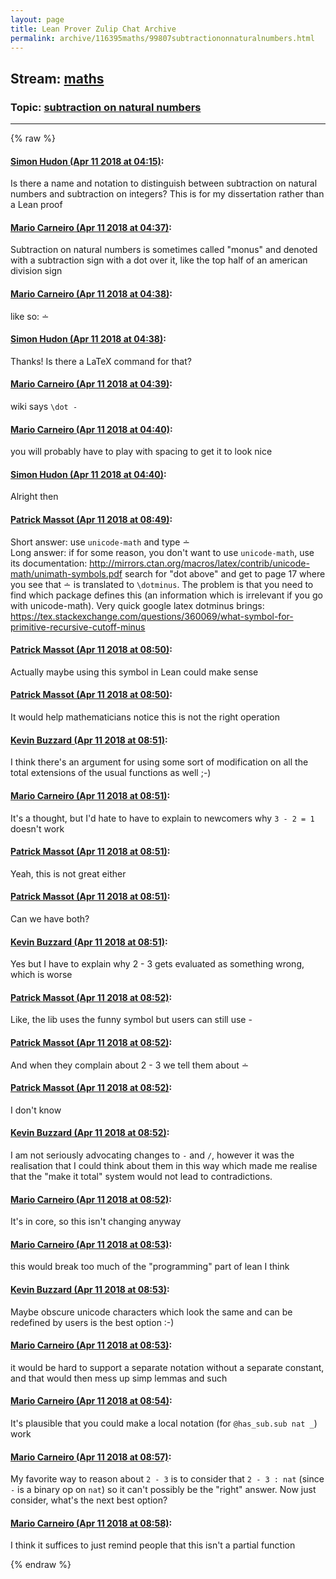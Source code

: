 ```yaml
---
layout: page
title: Lean Prover Zulip Chat Archive 
permalink: archive/116395maths/99807subtractiononnaturalnumbers.html
---
```


## Stream: [maths](index.html)
### Topic: [subtraction on natural numbers](99807subtractiononnaturalnumbers.html)

---


{% raw %}
#### [ Simon Hudon (Apr 11 2018 at 04:15)](https://leanprover.zulipchat.com/#narrow/stream/116395-maths/topic/subtraction%20on%20natural%20numbers/near/124913490):
<p>Is there a name and notation to distinguish between subtraction on natural numbers and subtraction on integers? This is for my dissertation rather than a Lean proof</p>

#### [ Mario Carneiro (Apr 11 2018 at 04:37)](https://leanprover.zulipchat.com/#narrow/stream/116395-maths/topic/subtraction%20on%20natural%20numbers/near/124914007):
<p>Subtraction on natural numbers is sometimes called "monus" and denoted with a subtraction sign with a dot over it, like the top half of an american division sign</p>

#### [ Mario Carneiro (Apr 11 2018 at 04:38)](https://leanprover.zulipchat.com/#narrow/stream/116395-maths/topic/subtraction%20on%20natural%20numbers/near/124914047):
<p>like so: ∸</p>

#### [ Simon Hudon (Apr 11 2018 at 04:38)](https://leanprover.zulipchat.com/#narrow/stream/116395-maths/topic/subtraction%20on%20natural%20numbers/near/124914053):
<p>Thanks! Is there a LaTeX command for that?</p>

#### [ Mario Carneiro (Apr 11 2018 at 04:39)](https://leanprover.zulipchat.com/#narrow/stream/116395-maths/topic/subtraction%20on%20natural%20numbers/near/124914058):
<p>wiki says <code>\dot -</code></p>

#### [ Mario Carneiro (Apr 11 2018 at 04:40)](https://leanprover.zulipchat.com/#narrow/stream/116395-maths/topic/subtraction%20on%20natural%20numbers/near/124914101):
<p>you will probably have to play with spacing to get it to look nice</p>

#### [ Simon Hudon (Apr 11 2018 at 04:40)](https://leanprover.zulipchat.com/#narrow/stream/116395-maths/topic/subtraction%20on%20natural%20numbers/near/124914108):
<p>Alright then</p>

#### [ Patrick Massot (Apr 11 2018 at 08:49)](https://leanprover.zulipchat.com/#narrow/stream/116395-maths/topic/subtraction%20on%20natural%20numbers/near/124920713):
<p>Short answer: use <code>unicode-math</code> and type ∸<br>
Long answer: if for some reason, you don't want to use <code>unicode-math</code>, use its documentation: <a href="http://mirrors.ctan.org/macros/latex/contrib/unicode-math/unimath-symbols.pdf" target="_blank" title="http://mirrors.ctan.org/macros/latex/contrib/unicode-math/unimath-symbols.pdf">http://mirrors.ctan.org/macros/latex/contrib/unicode-math/unimath-symbols.pdf</a> search for "dot above" and get to page 17 where you see that ∸ is translated to <code>\dotminus</code>.  The problem is that you need to find which package defines this (an information which is irrelevant if you go with unicode-math). Very quick google latex dotminus brings: <a href="https://tex.stackexchange.com/questions/360069/what-symbol-for-primitive-recursive-cutoff-minus" target="_blank" title="https://tex.stackexchange.com/questions/360069/what-symbol-for-primitive-recursive-cutoff-minus">https://tex.stackexchange.com/questions/360069/what-symbol-for-primitive-recursive-cutoff-minus</a></p>

#### [ Patrick Massot (Apr 11 2018 at 08:50)](https://leanprover.zulipchat.com/#narrow/stream/116395-maths/topic/subtraction%20on%20natural%20numbers/near/124920758):
<p>Actually maybe using this symbol in Lean could make sense</p>

#### [ Patrick Massot (Apr 11 2018 at 08:50)](https://leanprover.zulipchat.com/#narrow/stream/116395-maths/topic/subtraction%20on%20natural%20numbers/near/124920760):
<p>It would help mathematicians notice this is not the right operation</p>

#### [ Kevin Buzzard (Apr 11 2018 at 08:51)](https://leanprover.zulipchat.com/#narrow/stream/116395-maths/topic/subtraction%20on%20natural%20numbers/near/124920768):
<p>I think there's an argument for using some sort of modification on all the total extensions of the usual functions as well ;-)</p>

#### [ Mario Carneiro (Apr 11 2018 at 08:51)](https://leanprover.zulipchat.com/#narrow/stream/116395-maths/topic/subtraction%20on%20natural%20numbers/near/124920771):
<p>It's a thought, but I'd hate to have to explain to newcomers why <code>3 - 2 = 1</code> doesn't work</p>

#### [ Patrick Massot (Apr 11 2018 at 08:51)](https://leanprover.zulipchat.com/#narrow/stream/116395-maths/topic/subtraction%20on%20natural%20numbers/near/124920777):
<p>Yeah, this is not great either</p>

#### [ Patrick Massot (Apr 11 2018 at 08:51)](https://leanprover.zulipchat.com/#narrow/stream/116395-maths/topic/subtraction%20on%20natural%20numbers/near/124920779):
<p>Can we have both?</p>

#### [ Kevin Buzzard (Apr 11 2018 at 08:51)](https://leanprover.zulipchat.com/#narrow/stream/116395-maths/topic/subtraction%20on%20natural%20numbers/near/124920780):
<p>Yes but I have to explain why 2 - 3 gets evaluated as something wrong, which is worse</p>

#### [ Patrick Massot (Apr 11 2018 at 08:52)](https://leanprover.zulipchat.com/#narrow/stream/116395-maths/topic/subtraction%20on%20natural%20numbers/near/124920822):
<p>Like, the lib uses the funny symbol but users can still use -</p>

#### [ Patrick Massot (Apr 11 2018 at 08:52)](https://leanprover.zulipchat.com/#narrow/stream/116395-maths/topic/subtraction%20on%20natural%20numbers/near/124920824):
<p>And when they complain about 2 - 3 we tell them about ∸</p>

#### [ Patrick Massot (Apr 11 2018 at 08:52)](https://leanprover.zulipchat.com/#narrow/stream/116395-maths/topic/subtraction%20on%20natural%20numbers/near/124920825):
<p>I don't know</p>

#### [ Kevin Buzzard (Apr 11 2018 at 08:52)](https://leanprover.zulipchat.com/#narrow/stream/116395-maths/topic/subtraction%20on%20natural%20numbers/near/124920826):
<p>I am not seriously advocating changes to <code>-</code> and <code>/</code>, however it was the realisation that I could think about them in this way which made me realise that the "make it total" system would not lead to contradictions.</p>

#### [ Mario Carneiro (Apr 11 2018 at 08:52)](https://leanprover.zulipchat.com/#narrow/stream/116395-maths/topic/subtraction%20on%20natural%20numbers/near/124920827):
<p>It's in core, so this isn't changing anyway</p>

#### [ Mario Carneiro (Apr 11 2018 at 08:53)](https://leanprover.zulipchat.com/#narrow/stream/116395-maths/topic/subtraction%20on%20natural%20numbers/near/124920832):
<p>this would break too much of the "programming" part of lean I think</p>

#### [ Kevin Buzzard (Apr 11 2018 at 08:53)](https://leanprover.zulipchat.com/#narrow/stream/116395-maths/topic/subtraction%20on%20natural%20numbers/near/124920835):
<p>Maybe obscure unicode characters which look the same and can be redefined by users is the best option :-)</p>

#### [ Mario Carneiro (Apr 11 2018 at 08:53)](https://leanprover.zulipchat.com/#narrow/stream/116395-maths/topic/subtraction%20on%20natural%20numbers/near/124920837):
<p>it would be hard to support a separate notation without a separate constant, and that would then mess up simp lemmas and such</p>

#### [ Mario Carneiro (Apr 11 2018 at 08:54)](https://leanprover.zulipchat.com/#narrow/stream/116395-maths/topic/subtraction%20on%20natural%20numbers/near/124920885):
<p>It's plausible that you could make a local notation (for <code>@has_sub.sub nat _</code>) work</p>

#### [ Mario Carneiro (Apr 11 2018 at 08:57)](https://leanprover.zulipchat.com/#narrow/stream/116395-maths/topic/subtraction%20on%20natural%20numbers/near/124920948):
<p>My favorite way to reason about <code>2 - 3</code> is to consider that <code>2 - 3 : nat</code> (since <code>-</code> is a binary op on <code>nat</code>) so it can't possibly be the "right" answer. Now just consider, what's the next best option?</p>

#### [ Mario Carneiro (Apr 11 2018 at 08:58)](https://leanprover.zulipchat.com/#narrow/stream/116395-maths/topic/subtraction%20on%20natural%20numbers/near/124920993):
<p>I think it suffices to just remind people that this isn't a partial function</p>


{% endraw %}
